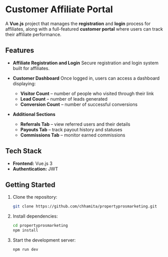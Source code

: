 # Customer Affiliate Portal

A **Vue.js** project that manages the **registration** and **login** process for affiliates, along with a full-featured **customer portal** where users can track their affiliate performance.

## Features

- **Affiliate Registration and Login**
  Secure registration and login system built for affiliates.

- **Customer Dashboard**
  Once logged in, users can access a dashboard displaying:
  - **Visitor Count** – number of people who visited through their link
  - **Lead Count** – number of leads generated
  - **Conversion Count** – number of successful conversions

- **Additional Sections**
  - **Referrals Tab** – view referred users and their details
  - **Payouts Tab** – track payout history and statuses
  - **Commissions Tab** – monitor earned commissions

## Tech Stack

- **Frontend:** Vue.js 3
- **Authentication:** JWT

## Getting Started

1. Clone the repository:
   ```bash
   git clone https://github.com/chhamita/propertyprosmarketing.git
   ```

2. Install dependencies:
   ```bash
   cd propertyprosmarketing
   npm install
   ```

3. Start the development server:
   ```bash
   npm run dev
   ```
